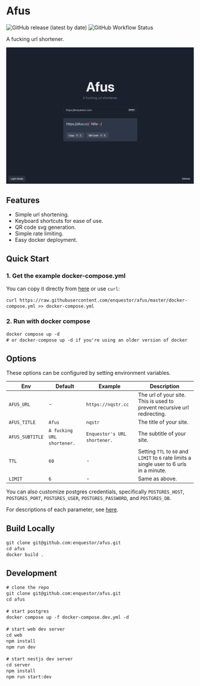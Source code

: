 # Afus
![GitHub release (latest by date)](https://img.shields.io/github/v/release/enquestor/afus)
![GitHub Workflow Status](https://img.shields.io/github/actions/workflow/status/enquestor/afus/build.yml)

A fucking url shortener.

![Screenshot](https://github.com/enquestor/afus/blob/master/assets/screenshot.png?raw=true)

## Features
- Simple url shortening.
- Keyboard shortcuts for ease of use.
- QR code svg generation.
- Simple rate limiting.
- Easy docker deployment.

## Quick Start
### 1. Get the example docker-compose.yml
You can copy it directly from [here](https://raw.githubusercontent.com/enquestor/afus/master/docker-compose.yml) or use `curl`:
```
curl https://raw.githubusercontent.com/enquestor/afus/master/docker-compose.yml >> docker-compose.yml
```

### 2. Run with docker compose
```
docker compose up -d
# or docker-compose up -d if you're using an older version of docker
```

## Options
These options can be configured by setting environment variables.

| Env | Default | Example | Description |
| - | - | - | - |
| `AFUS_URL` | - | `https://nqstr.cc` | The url of your site. This is used to prevent recursive url redirecting. |
| `AFUS_TITLE` | `Afus` | `nqstr` | The title of your site. |
| `AFUS_SUBTITLE` | `A fucking URL shortener.` | `Enquestor's URL shortener.` | The subtitle of your site. |
| `TTL` | `60` | - | Setting `TTL` to `60` and `LIMIT` to `6` rate limits a single user to 6 urls in a minute. |
| `LIMIT` | `6` | - | Same as above. |

You can also customize postgres credentials, specifically `POSTGRES_HOST`, `POSTGRES_PORT`, `POSTGRES_USER`, `POSTGRES_PASSWORD`, and `POSTGRES_DB`.

For descriptions of each parameter, see [here](https://hub.docker.com/_/postgres).

## Build Locally
```
git clone git@github.com:enquestor/afus.git
cd afus
docker build .
```

## Development
```
# clone the repo
git clone git@github.com:enquestor/afus.git
cd afus

# start postgres
docker compose up -f docker-compose.dev.yml -d

# start web dev server
cd web
npm install
npm run dev

# start nestjs dev server
cd server
npm install
npm run start:dev
```
